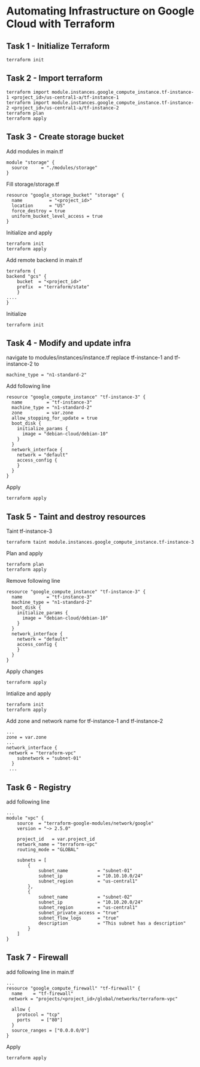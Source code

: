 # Automating Infrastructure on Google Cloud with Terraform
## Task 1 - Initialize Terraform
```
terraform init
```
## Task 2 - Import terraform
```
terraform import module.instances.google_compute_instance.tf-instance-1 <project_id>/us-central1-a/tf-instance-1
terraform import module.instances.google_compute_instance.tf-instance-2 <project_id>/us-central1-a/tf-instance-2
terraform plan
terraform apply
```
## Task 3 - Create storage bucket
Add modules in main.tf
```
module "storage" {
  source     = "./modules/storage"
}   
```
Fill storage/storage.tf
```
resource "google_storage_bucket" "storage" {
  name          = "<project_id>"
  location      = "US"
  force_destroy = true
  uniform_bucket_level_access = true
}
```
Initialize and apply
```
terraform init
terraform apply
```
Add remote backend in main.tf
```
terraform {
backend "gcs" {
    bucket  = "<project_id>"
    prefix  = "terraform/state"
    }
....
}

```
Initialize
```
terraform init
```
## Task 4 - Modify and update infra
navigate to modules/instances/instance.tf replace tf-instance-1 and tf-instance-2 to
```
machine_type = "n1-standard-2"
```
Add following line
```
resource "google_compute_instance" "tf-instance-3" {
  name         = "tf-instance-3"
  machine_type = "n1-standard-2"
  zone         = var.zone
  allow_stopping_for_update = true
  boot_disk {
    initialize_params {
      image = "debian-cloud/debian-10"
    }
  }
  network_interface {
    network = "default"
    access_config {
    }
  }
}
```
Apply
```
terraform apply
```
## Task 5 - Taint and destroy resources
Taint tf-instance-3
```
terraform taint module.instances.google_compute_instance.tf-instance-3 
```
Plan and apply
```
terraform plan
terraform apply
```
Remove following line
```
resource "google_compute_instance" "tf-instance-3" {
  name         = "tf-instance-3"
  machine_type = "n1-standard-2"
  boot_disk {
    initialize_params {
      image = "debian-cloud/debian-10"
    }
  }
  network_interface {
    network = "default"
    access_config {
    }
  }
}

```
Apply changes
```
terraform apply
```
Intialize and apply
```
terraform init
terraform apply
```
Add zone and network name for tf-instance-1 and tf-instance-2
```
...
zone = var.zone
...
network_interface {
 network = "terraform-vpc"
    subnetwork = "subnet-01"
  }
 ...
```
## Task 6 - Registry
add following line
```
...
module "vpc" {
    source  = "terraform-google-modules/network/google"
    version = "~> 2.5.0"

    project_id   = var.project_id
    network_name = "terraform-vpc"
    routing_mode = "GLOBAL"

    subnets = [
        {
            subnet_name           = "subnet-01"
            subnet_ip             = "10.10.10.0/24"
            subnet_region         = "us-central1"
        },
        {
            subnet_name           = "subnet-02"
            subnet_ip             = "10.10.20.0/24"
            subnet_region         = "us-central1"
            subnet_private_access = "true"
            subnet_flow_logs      = "true"
            description           = "This subnet has a description"
        }
    ]
}
```
## Task 7 - Firewall
add following line in main.tf
```
...
resource "google_compute_firewall" "tf-firewall" {
  name    = "tf-firewall"
 network = "projects/<project_id>/global/networks/terraform-vpc"

  allow {
    protocol = "tcp"
    ports    = ["80"]
  }
  source_ranges = ["0.0.0.0/0"]
}
```
Apply
```
terraform apply
```
